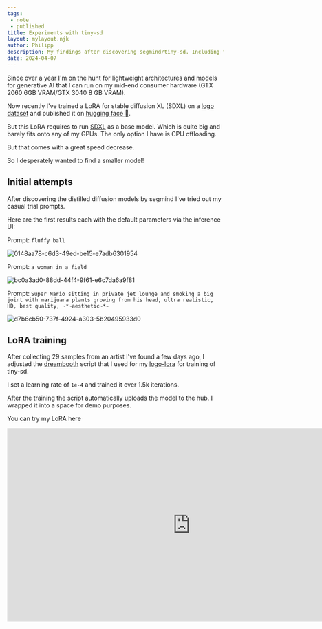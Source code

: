 ```yaml
---
tags:
 - note
 - published
title: Experiments with tiny-sd
layout: mylayout.njk
author: Philipp
description: My findings after discovering segmind/tiny-sd. Including fine-tuning attempts.
date: 2024-04-07
---
```

Since over a year I'm on the hunt for lightweight architectures and models for generative AI that I can run on my mid-end consumer hardware (GTX 2060 6GB VRAM/GTX 3040 8 GB VRAM).

Now recently I've trained a LoRA for stable diffusion XL (SDXL) on a [logo dataset](https://huggingface.co/dataset/logo-wizard/modern-logo-dataset) and published it on [hugging face 🤗](https://huggingface.co/philipp-zettl/logo_LoRA).

But this LoRA requires to run [SDXL]() as a base model.
Which is quite big and barely fits onto any of my GPUs.
The only option I have is CPU offloading.

But that comes with a great speed decrease.

So I desperately wanted to find a smaller model!

## Initial attempts
After discovering the distilled diffusion models by segmind I've tried out my casual trial prompts.

Here are the first results each with the default parameters via the inference UI:

Prompt: `fluffy ball`

![0148aa78-c6d3-49ed-be15-e7adb6301954](https://github.com/philsupertramp/blog/assets/9550040/f064c240-61b3-40ae-bb55-f3f4c6e6be65)


Prompt: `a woman in a field`

![bc0a3ad0-88dd-44f4-9f61-e6c7da6a9f81](https://github.com/philsupertramp/blog/assets/9550040/1af665db-d55b-4a68-9a2f-d1f835bf6f45)


Prompt: `Super Mario sitting in private jet lounge and smoking a big joint with marijuana plants growing from his head, ultra realistic, HD, best quality, ~*~aesthetic~*~`

![d7b6cb50-737f-4924-a303-5b20495933d0](https://github.com/philsupertramp/blog/assets/9550040/993bd24e-df8d-4a46-8de3-60e44fb05b9c)


## LoRA training
After collecting 29 samples from an artist I've found a few days ago, I adjusted the [dreambooth]() script that I used for my [logo-lora]() for training of tiny-sd.

I set a learning rate of `1e-4` and trained it over 1.5k iterations.

After the training the script automatically uploads the model to the hub.
I wrapped it into a space for demo purposes.



You can try my LoRA here



<iframe
	src="https://philipp-zettl-philipp-zettl-jon-juarez-lora.hf.space"
	frameborder="0"
	width="850"
	height="450"
></iframe>










